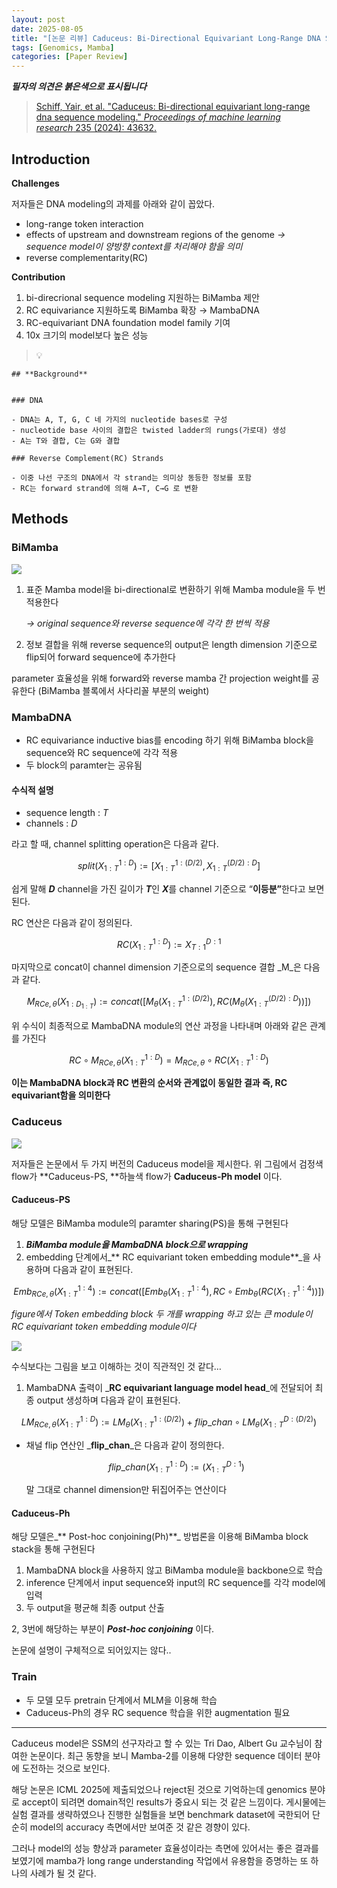 ```yaml
---
layout: post
date: 2025-08-05
title: "[논문 리뷰] Caduceus: Bi-Directional Equivariant Long-Range DNA Sequence Modeling"
tags: [Genomics, Mamba]
categories: [Paper Review]
---
```


<span class="notion-red">_**필자의 의견은 붉은색으로 표시됩니다**_</span>


> [Schiff, Yair, et al. "Caduceus: Bi-directional equivariant long-range dna sequence modeling." ](https://pmc.ncbi.nlm.nih.gov/articles/PMC12189541/)[_Proceedings of machine learning research_](https://pmc.ncbi.nlm.nih.gov/articles/PMC12189541/)[ 235 (2024): 43632.](https://pmc.ncbi.nlm.nih.gov/articles/PMC12189541/)



## Introduction


**Challenges**


저자들은 DNA modeling의 과제를 아래와 같이 꼽았다.

- long-range token interaction
- effects of upstream and downstream regions of the genome 
_→ sequence model이 양방향 context를 처리해야 함을 의미_
- reverse complementarity(RC)

**Contribution**

1. bi-direcrional sequence modeling 지원하는 BiMamba 제안
1. RC equivariance 지원하도록 BiMamba 확장 → MambaDNA
1. RC-equivariant DNA foundation model family 기여
1. 10x 크기의 model보다 높은 성능

> 💡 


	## **Background**


	### DNA

	- DNA는 A, T, G, C 네 가지의 nucleotide bases로 구성
	- nucleotide base 사이의 결합은 twisted ladder의 rungs(가로대) 생성
	- A는 T와 결합, C는 G와 결합

	### Reverse Complement(RC) Strands

	- 이중 나선 구조의 DNA에서 각 strand는 의미상 동등한 정보를 포함
	- RC는 forward strand에 의해 A→T, C→G 로 변환


## Methods



### BiMamba


![](https://prod-files-secure.s3.us-west-2.amazonaws.com/542b861c-36a8-4051-84e5-8804b6728dba/2c247d59-7815-4980-99f0-8f0d21f445a7/image.png?X-Amz-Algorithm=AWS4-HMAC-SHA256&X-Amz-Content-Sha256=UNSIGNED-PAYLOAD&X-Amz-Credential=ASIAZI2LB466ZOXYE7BV%2F20251003%2Fus-west-2%2Fs3%2Faws4_request&X-Amz-Date=20251003T032043Z&X-Amz-Expires=3600&X-Amz-Security-Token=IQoJb3JpZ2luX2VjEKP%2F%2F%2F%2F%2F%2F%2F%2F%2F%2FwEaCXVzLXdlc3QtMiJIMEYCIQDFKpariRRlqnakcbVSyO2pY2WtUb71TB2RoduRkkHS%2FgIhAMzv4YlUw%2BLPdZozpJDRN1sLZSirnUL6pEw6vUbPeTOEKv8DCDwQABoMNjM3NDIzMTgzODA1IgwGjDYahkTH5NTZYT4q3AMgNRDJp9kvU7AUultseJarenlCulYrzBDdUwbS5%2FW0wWp8zMiJCYbTDp3D6swNyeYtE8poRsFWPgi3Ej5zkrzRLPRe9qs57GX0s0hN33xMjHfkf2ZWyhDk%2BdBirXFv4RvxKcBtcu4YIGXvQZkZjjCBS3LCHSlwhvwUe77lKPjJRnxROaV6ndh4pDMded2a%2FcJjP9ALu1sqxaDqFgPxFuB4y1iAc%2Fk%2B7xAf4%2BBxXDsCRGkQsoWxt%2Bm%2BXkar3d%2BH2mM3ssmdO73RFhCVTczMvnBzPem6JcQ1WU4Zm8UTsRWio4Kdl3DjjMaePVjr%2BJwnGVuTaOjYM%2BzOf7DminPfkuWit0sN2gWwiKh5KZhrYWKRgfSe%2FQE5kq9JW15YWnfwD%2Brn%2BPDzDUgThqH97YUAk8xSJIOz6NAqQtHpWS2fMpxZaOP2ma5liga38YVocshSouFih%2BzHu%2BXby9A7F6F4fPZL6OPwFPwbWMd733kndUgzFnephHmH6Zs9jGMhMDKljLeD2WdKUt%2FJUm2dTYCCWdIdvcL2G6crCCWEynV6Jb2flT0xK9%2BtMEFB6zipgNBhpjzZVoJPPJwK1Oxx%2BE4nCSsvcgkASsJOY7%2BDSaQYuLU1tyfBhXhM4fEuI9DcwzD66%2FzGBjqkAS2a9tKTqmeZarxfvA21e4ZVt1hm%2BD9atH%2FFAxmmFq7JPmuJKd%2Blvmk%2FmALUXsU9uUslwCkaphdkgnpjPj6zVDgL986gcfrYK57BxwdExUblTCwtpne22cFkXbObAl4MF9D56o8xUFJy9eRv%2FEzxCKyr3ho6cqCskDYqhKb4vDpkXdhVSNiKsujN7bN4N7brzUuBVXZN2T9PoVqJmXPFtaN3BcoF&X-Amz-Signature=4b843d74e3f9e8af4ea8f5a061fad2e07bc6a452ea4473d5bcb8928c182b9a92&X-Amz-SignedHeaders=host&x-amz-checksum-mode=ENABLED&x-id=GetObject)

1. 표준 Mamba model을 bi-directional로 변환하기 위해 Mamba module을 두 번 적용한다

	_→ original sequence와 reverse sequence에 각각 한 번씩 적용_

1. 정보 결합을 위해 reverse sequence의 output은 length dimension 기준으로 flip되어 forward sequence에 추가한다

parameter 효율성을 위해 forward와 reverse mamba 간 projection weight를 공유한다 (BiMamba 블록에서 사다리꼴 부분의 weight)



### MambaDNA

- RC equivariance inductive bias를 encoding 하기 위해 BiMamba block을 sequence와 RC sequence에 각각 적용
- 두 block의 paramter는 공유됨


#### 수식적 설명

- sequence length : _T_
- channels : _D_

라고 할 때,  channel splitting operation은 다음과 같다.


$$
split(X^{1:D}_{1:T}):=[X^{1:(D/2)}_{1:T},X^{(D/2):D}_{1:T}]
$$


<span class="notion-red">쉽게 말해 </span><span class="notion-red">_**D**_</span><span class="notion-red"> channel을 가진 길이가 </span><span class="notion-red">_**T**_</span><span class="notion-red">인 </span><span class="notion-red">_**X**_</span><span class="notion-red">를 channel 기준으로 “</span><span class="notion-red">**이등분”**</span><span class="notion-red">한다고 보면 된다.</span>


RC 연산은 다음과 같이 정의된다.


$$
RC(X^{1:D}_{1:T}):=X^{D:1}_{T:1}
$$


마지막으로 concat이 channel dimension 기준으로의 sequence 결합 _M_은 다음과 같다.


$$
M_{RCe,\theta}(X_{1:D_{1:T}}):=concat([M_{\theta}(X^{1:(D/2)}_{1:T}),RC(M_{\theta}(X^{(D/2):D}_{1:T}))])
$$


위 수식이 최종적으로 MambaDNA module의 연산 과정을 나타내며 아래와 같은 관계를 가진다


$$
RC\circ M_{RCe,\theta}(X^{1:D}_{1:T}) = M_{RCe,\theta} \circ RC(X^{1:D}_{1:T})
$$


**이는 MambaDNA block과 RC 변환의 순서와 관계없이 동일한 결과 즉, RC equivariant함을 의미한다**



### Caduceus


![](https://prod-files-secure.s3.us-west-2.amazonaws.com/542b861c-36a8-4051-84e5-8804b6728dba/f94a60d7-8145-473b-aef9-7c68d3ec604a/image.png?X-Amz-Algorithm=AWS4-HMAC-SHA256&X-Amz-Content-Sha256=UNSIGNED-PAYLOAD&X-Amz-Credential=ASIAZI2LB466ZOXYE7BV%2F20251003%2Fus-west-2%2Fs3%2Faws4_request&X-Amz-Date=20251003T032043Z&X-Amz-Expires=3600&X-Amz-Security-Token=IQoJb3JpZ2luX2VjEKP%2F%2F%2F%2F%2F%2F%2F%2F%2F%2FwEaCXVzLXdlc3QtMiJIMEYCIQDFKpariRRlqnakcbVSyO2pY2WtUb71TB2RoduRkkHS%2FgIhAMzv4YlUw%2BLPdZozpJDRN1sLZSirnUL6pEw6vUbPeTOEKv8DCDwQABoMNjM3NDIzMTgzODA1IgwGjDYahkTH5NTZYT4q3AMgNRDJp9kvU7AUultseJarenlCulYrzBDdUwbS5%2FW0wWp8zMiJCYbTDp3D6swNyeYtE8poRsFWPgi3Ej5zkrzRLPRe9qs57GX0s0hN33xMjHfkf2ZWyhDk%2BdBirXFv4RvxKcBtcu4YIGXvQZkZjjCBS3LCHSlwhvwUe77lKPjJRnxROaV6ndh4pDMded2a%2FcJjP9ALu1sqxaDqFgPxFuB4y1iAc%2Fk%2B7xAf4%2BBxXDsCRGkQsoWxt%2Bm%2BXkar3d%2BH2mM3ssmdO73RFhCVTczMvnBzPem6JcQ1WU4Zm8UTsRWio4Kdl3DjjMaePVjr%2BJwnGVuTaOjYM%2BzOf7DminPfkuWit0sN2gWwiKh5KZhrYWKRgfSe%2FQE5kq9JW15YWnfwD%2Brn%2BPDzDUgThqH97YUAk8xSJIOz6NAqQtHpWS2fMpxZaOP2ma5liga38YVocshSouFih%2BzHu%2BXby9A7F6F4fPZL6OPwFPwbWMd733kndUgzFnephHmH6Zs9jGMhMDKljLeD2WdKUt%2FJUm2dTYCCWdIdvcL2G6crCCWEynV6Jb2flT0xK9%2BtMEFB6zipgNBhpjzZVoJPPJwK1Oxx%2BE4nCSsvcgkASsJOY7%2BDSaQYuLU1tyfBhXhM4fEuI9DcwzD66%2FzGBjqkAS2a9tKTqmeZarxfvA21e4ZVt1hm%2BD9atH%2FFAxmmFq7JPmuJKd%2Blvmk%2FmALUXsU9uUslwCkaphdkgnpjPj6zVDgL986gcfrYK57BxwdExUblTCwtpne22cFkXbObAl4MF9D56o8xUFJy9eRv%2FEzxCKyr3ho6cqCskDYqhKb4vDpkXdhVSNiKsujN7bN4N7brzUuBVXZN2T9PoVqJmXPFtaN3BcoF&X-Amz-Signature=eec7648a2ea358462fafc39955726bff3a70508150f410b2fc97e47d3136c69b&X-Amz-SignedHeaders=host&x-amz-checksum-mode=ENABLED&x-id=GetObject)


저자들은 논문에서 두 가지 버전의 Caduceus model을 제시한다. 위 그림에서 검정색 flow가 **Caduceus-PS, **하늘색 flow가 **Caduceus-Ph model** 이다.



#### Caduceus-PS


해당 모델은 BiMamba module의 paramter sharing(PS)을 통해 구현된다

1. _**BiMamba module을 MambaDNA block으로 wrapping**_
1. embedding 단계에서_** RC equivariant token embedding module**_을 사용하며 다음과 같이 표현된다.

$$
Emb_{RCe,\theta}(X^{1:4}_{1:T}):=concat([Emb_{\theta}(X^{1:4}_{1:T}),RC \circ Emb_{\theta}(RC(X^{1:4}_{1:T}))])
$$


_figure에서 Token embedding block 두 개를 wrapping 하고 있는 큰 module이 RC equivariant token embedding module이다_


![](https://prod-files-secure.s3.us-west-2.amazonaws.com/542b861c-36a8-4051-84e5-8804b6728dba/b175e4da-71eb-4e91-8c23-a06dabe673c9/image.png?X-Amz-Algorithm=AWS4-HMAC-SHA256&X-Amz-Content-Sha256=UNSIGNED-PAYLOAD&X-Amz-Credential=ASIAZI2LB466ZOXYE7BV%2F20251003%2Fus-west-2%2Fs3%2Faws4_request&X-Amz-Date=20251003T032043Z&X-Amz-Expires=3600&X-Amz-Security-Token=IQoJb3JpZ2luX2VjEKP%2F%2F%2F%2F%2F%2F%2F%2F%2F%2FwEaCXVzLXdlc3QtMiJIMEYCIQDFKpariRRlqnakcbVSyO2pY2WtUb71TB2RoduRkkHS%2FgIhAMzv4YlUw%2BLPdZozpJDRN1sLZSirnUL6pEw6vUbPeTOEKv8DCDwQABoMNjM3NDIzMTgzODA1IgwGjDYahkTH5NTZYT4q3AMgNRDJp9kvU7AUultseJarenlCulYrzBDdUwbS5%2FW0wWp8zMiJCYbTDp3D6swNyeYtE8poRsFWPgi3Ej5zkrzRLPRe9qs57GX0s0hN33xMjHfkf2ZWyhDk%2BdBirXFv4RvxKcBtcu4YIGXvQZkZjjCBS3LCHSlwhvwUe77lKPjJRnxROaV6ndh4pDMded2a%2FcJjP9ALu1sqxaDqFgPxFuB4y1iAc%2Fk%2B7xAf4%2BBxXDsCRGkQsoWxt%2Bm%2BXkar3d%2BH2mM3ssmdO73RFhCVTczMvnBzPem6JcQ1WU4Zm8UTsRWio4Kdl3DjjMaePVjr%2BJwnGVuTaOjYM%2BzOf7DminPfkuWit0sN2gWwiKh5KZhrYWKRgfSe%2FQE5kq9JW15YWnfwD%2Brn%2BPDzDUgThqH97YUAk8xSJIOz6NAqQtHpWS2fMpxZaOP2ma5liga38YVocshSouFih%2BzHu%2BXby9A7F6F4fPZL6OPwFPwbWMd733kndUgzFnephHmH6Zs9jGMhMDKljLeD2WdKUt%2FJUm2dTYCCWdIdvcL2G6crCCWEynV6Jb2flT0xK9%2BtMEFB6zipgNBhpjzZVoJPPJwK1Oxx%2BE4nCSsvcgkASsJOY7%2BDSaQYuLU1tyfBhXhM4fEuI9DcwzD66%2FzGBjqkAS2a9tKTqmeZarxfvA21e4ZVt1hm%2BD9atH%2FFAxmmFq7JPmuJKd%2Blvmk%2FmALUXsU9uUslwCkaphdkgnpjPj6zVDgL986gcfrYK57BxwdExUblTCwtpne22cFkXbObAl4MF9D56o8xUFJy9eRv%2FEzxCKyr3ho6cqCskDYqhKb4vDpkXdhVSNiKsujN7bN4N7brzUuBVXZN2T9PoVqJmXPFtaN3BcoF&X-Amz-Signature=8041684c95f81a4175ce5772d6d42ca9491b693e1f4721b5e69361ad271a35c2&X-Amz-SignedHeaders=host&x-amz-checksum-mode=ENABLED&x-id=GetObject)


<span class="notion-red">수식보다는 그림을 보고 이해하는 것이 직관적인 것 같다…</span>

1. MambaDNA 출력이 _**RC equivariant language model head**_에 전달되어 최종 output 생성하며 다음과 같이 표현된다.

$$
LM_{RCe,\theta}(X^{1:D}_{1:T}):= LM_{\theta}(X^{1:(D/2)}_{1:T})+flip\_chan\circ LM_{\theta}(X^{D:(D/2)}_{1:T})
$$

- 채널 flip 연산인 _**flip\_chan**_은 다음과 같이 정의한다.

	$$
	flip\_chan(X^{1:D}_{1:T}):=(X^{D:1}_{1:T})
	$$


	말 그대로 channel dimension만 뒤집어주는 연산이다



#### Caduceus-Ph


해당 모델은_** Post-hoc conjoining(Ph)**_ 방법론을 이용해 BiMamba block stack을 통해 구현된다

1. MambaDNA block을 사용하지 않고 BiMamba module을 backbone으로 학습
1. inference 단계에서 input sequence와 input의 RC sequence를 각각 model에 입력
1. 두 output을 평균해 최종 output 산출

2, 3번에 해당하는 부분이 _**Post-hoc conjoining**_ 이다.


<span class="notion-red">논문에 설명이 구체적으로 되어있지는 않다..</span>



### Train

- 두 모델 모두 pretrain 단계에서 MLM을 이용해 학습
- Caduceus-Ph의 경우 RC sequence 학습을 위한 augmentation 필요

---


<span class="notion-red">Caduceus model은 SSM의 선구자라고 할 수 있는 Tri Dao, Albert Gu 교수님이 참여한 논문이다. 최근 동향을 보니 Mamba-2를 이용해 다양한 sequence 데이터 분야에 도전하는 것으로 보인다.</span>


<span class="notion-red">해당 논문은 ICML 2025에 제출되었으나 reject된 것으로 기억하는데 genomics 분야로 accept이 되려면 domain적인 results가 중요시 되는 것 같은 느낌이다. 게시물에는 실험 결과를 생략하였으나 진행한 실험들을 보면 benchmark dataset에 국한되어 단순히 model의 accuracy 측면에서만 보여준 것 같은 경향이 있다.</span>


<span class="notion-red">그러나 model의 성능 향상과 parameter 효율성이라는 측면에 있어서는 좋은 결과를 보였기에 mamba가 long range understanding 작업에서 유용함을 증명하는 또 하나의 사례가 될 것 같다.</span>

